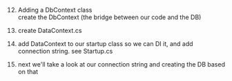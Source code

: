 12. Adding a DbContext class  
    create the DbContext (the bridge between our code and the DB)

1. create DataContext.cs
1. add DataContext to our startup class so we can DI it, and add connection string. see Startup.cs
1. next we'll take a look at our connection string and creating the DB based on that
